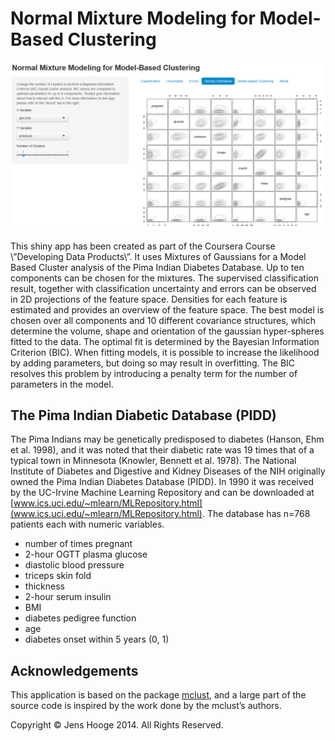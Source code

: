 # Normal Mixture Modeling for Model-Based Clustering

![](images/shinyApp.png?raw=true)

This shiny app has been created as part of the Coursera Course \”Developing Data Products\”. 
It uses Mixtures of Gaussians for a Model Based Cluster analysis of the Pima Indian Diabetes Database. 
Up to ten components can be chosen for the mixtures. The supervised classification result, together 
with classification uncertainty and errors can be observed in 2D projections of the feature space. 
Densities for each feature is estimated and provides an overview of the feature space. The best model 
is chosen over all components and 10 different covariance structures, which determine the volume, 
shape and orientation of the gaussian hyper-spheres fitted to the data. The optimal fit is determined 
by the Bayesian Information Criterion (BIC). When fitting models, it is possible to increase the 
likelihood by adding parameters, but doing so may result in overfitting. The BIC resolves this problem 
by introducing a penalty term for the number of parameters in the model.

## The Pima Indian Diabetic Database (PIDD)

The Pima Indians may be genetically predisposed to diabetes (Hanson, Ehm et al. 1998), and it was noted 
that their diabetic rate was 19 times that of a typical town in Minnesota (Knowler, Bennett et al. 1978).
The National Institute of Diabetes and Digestive and Kidney Diseases of the NIH originally owned the Pima 
Indian Diabetes Database (PIDD). In 1990 it was received by the UC-Irvine Machine Learning Repository and 
can be downloaded at [www.ics.uci.edu/~mlearn/MLRepository.html](www.ics.uci.edu/~mlearn/MLRepository.html). 
The database has n=768 patients each with numeric variables.


<ul>
    <li>number of times pregnant</li>
    <li>2-hour OGTT plasma glucose</li>
    <li>diastolic blood pressure</li>
    <li>triceps skin fold</li>
    <li>thickness</li>
    <li>2-hour serum insulin</li>
    <li>BMI</li>
    <li>diabetes pedigree function</li>
    <li>age</li>
    <li>diabetes onset within 5 years (0, 1)</li>
</ul>

## Acknowledgements

This application is based on the package [mclust](http://www.stat.washington.edu/mclust/), and a large part of the source code 
is inspired by the work done by the mclust’s authors.

Copyright © Jens Hooge 2014. All Rights Reserved.
